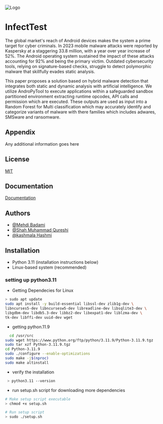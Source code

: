 
![Logo](https://dev-to-uploads.s3.amazonaws.com/uploads/articles/th5xamgrr6se0x5ro4g6.png)


# InfectTest

The global market's reach of Android devices makes the system a prime target for cyber criminals. In 2023 mobile malware attacks were reported by Kaspersky at a staggering 33.8 million, with a year over year increase of 52%. The Android operating system sustained the impact of these attacks accounting for 92% and being the primary victim. Outdated cybersecurity tools, relying on signature-based checks, struggle to detect polymorphic malware that skillfully evades static analysis.

This paper proposes a solution based on hybrid malware detection that integrates both static and dynamic analysis with artificial intelligence. We utilize AndroPyTool to execute applications within a safeguarded sandbox partitioned environment extracting runtime opcodes, API calls and permission which are executed. These outputs are used as input into a Random Forest for Multi classification which may accurately identify and categorize variants of malware with there families which includes adwares, SMSware and ransomware.


## Appendix

Any additional information goes here


## License

[MIT](https://choosealicense.com/licenses/mit/)


## Documentation

[Documentation](https://linktodocumentation)


## Authors

- [@Mehdi Badami](https://www.linkedin.com/in/mehdi-badami/)
- [@Shah Muhammad Qureshi](https://www.linkedin.com/in/smq8/)
- [@kashmala Hashmi](https://www.linkedin.com/in/kashmala-hashmi-744131231/)

## Installation


- Python 3.11 (installation instructions below)
- Linux-based system (recommended)

### setting up python3.11

 - Getting Dependecies for Linux

```bash
> sudo apt update
sudo apt install -y build-essential libssl-dev zlib1g-dev \
libncurses5-dev libncursesw5-dev libreadline-dev libsqlite3-dev \
libgdbm-dev libdb5.3-dev libbz2-dev libexpat1-dev liblzma-dev \
tk-dev libffi-dev uuid-dev wget
```

- getting python.11.9 

```bash
  cd /usr/src
sudo wget https://www.python.org/ftp/python/3.11.9/Python-3.11.9.tgz
sudo tar xzf Python-3.11.9.tgz
cd Python-3.11.9
sudo ./configure --enable-optimizations
sudo make -j$(nproc)
sudo make altinstall
```


- verify the installation
```bash
 > python3.11 --version
```
- run setup.sh script for downloading more dependencies

```bash
# Make setup script executable
> chmod +x setup.sh

# Run setup script
> sudo ./setup.sh
```

